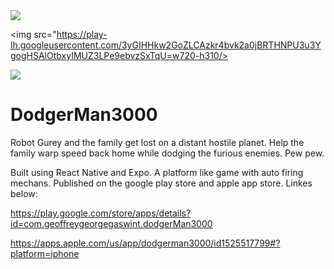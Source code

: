 <img src="https://play-lh.googleusercontent.com/W9Istve4j9_LusaYUpo3c5lNHVT-GZBffVUNuudVZBZp7DPtFwXOD4TByUJdqjPDmDM=w720-h310"/>

<img src="https://play-lh.googleusercontent.com/3yGIHHkw2GoZLCAzkr4bvk2a0jBRTHNPU3u3YgogHSAlOtbxyIMUZ3LPe9ebvzSxTqU=w720-h310/>
          
<img src="https://play-lh.googleusercontent.com/I24IIp0vadbfWr27pxTA66dK0Lbh-Qfq_vssmcVc8qcZqsEYh2F6i7jj-PhDxmvqWFQ=w720-h310"/>

# DodgerMan3000

Robot Gurey and the family get lost on a distant hostile planet. Help the family warp speed back home while dodging the furious enemies. Pew pew.

Built using React Native and Expo. A platform like game with auto firing mechans. Published on the google play store and apple app store. Linkes below:

https://play.google.com/store/apps/details?id=com.geoffreygeorgegaswint.dodgerMan3000

https://apps.apple.com/us/app/dodgerman3000/id1525517799#?platform=iphone

